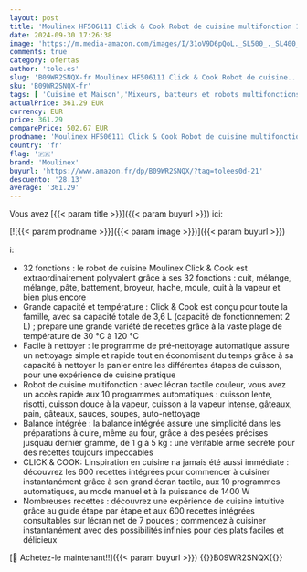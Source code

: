 ```yaml
---
layout: post
title: 'Moulinex HF506111 Click & Cook Robot de cuisine multifonction 1400 W  3 6 L  30 à 120 °C  écran tactile  32 fonctions  10 programmes automatiques  mode manuel avec 600 recettes'
date: 2024-09-30 17:26:38
image: 'https://m.media-amazon.com/images/I/31oV9D6pQoL._SL500_._SL400_.jpg'
comments: true
category: ofertas
author: 'tole.es'
slug: 'B09WR2SNQX-fr Moulinex HF506111 Click & Cook Robot de cuisine...'
sku: 'B09WR2SNQX-fr'
tags: [ 'Cuisine et Maison','Mixeurs, batteurs et robots multifonctions','Petits appareils','Robots multifonctions','Robots ménagers','moulinex','🇫🇷', ]
actualPrice: 361.29 EUR
currency: EUR
price: 361.29
comparePrice: 502.67 EUR
prodname: 'Moulinex HF506111 Click & Cook Robot de cuisine multifonction 1400 W  3 6 L  30 à 120 °C  écran tactile  32 fonctions  10 programmes automatiques  mode manuel avec 600 recettes'
country: 'fr'
flag: '🇫🇷'
brand: 'Moulinex'
buyurl: 'https://www.amazon.fr/dp/B09WR2SNQX/?tag=tolees0d-21'
descuento: '28.13'
average: '361.29'
---
```


Vous avez [{{< param title >}}]({{< param buyurl >}}) ici:

[![{{< param prodname >}}]({{< param image >}})]({{< param buyurl >}})

ℹ️:

- 32 fonctions : le robot de cuisine Moulinex Click & Cook est extraordinairement polyvalent grâce à ses 32 fonctions : cuit, mélange, mélange, pâte, battement, broyeur, hache, moule, cuit à la vapeur et bien plus encore
- Grande capacité et température : Click & Cook est conçu pour toute la famille, avec sa capacité totale de 3,6 L (capacité de fonctionnement 2 L) ; prépare une grande variété de recettes grâce à la vaste plage de température de 30 °C à 120 °C
- Facile à nettoyer : le programme de pré-nettoyage automatique assure un nettoyage simple et rapide tout en économisant du temps grâce à sa capacité à nettoyer le panier entre les différentes étapes de cuisson, pour une expérience de cuisine pratique
- Robot de cuisine multifonction : avec lécran tactile couleur, vous avez un accès rapide aux 10 programmes automatiques : cuisson lente, risotti, cuisson douce à la vapeur, cuisson à la vapeur intense, gâteaux, pain, gâteaux, sauces, soupes, auto-nettoyage
- Balance intégrée : la balance intégrée assure une simplicité dans les préparations à cuire, même au four, grâce à des pesées précises jusquau dernier gramme, de 1 g à 5 kg : une véritable arme secrète pour des recettes toujours impeccables
- CLICK & COOK: Linspiration en cuisine na jamais été aussi immédiate : découvrez les 600 recettes intégrées pour commencer à cuisiner instantanément grâce à son grand écran tactile, aux 10 programmes automatiques, au mode manuel et à la puissance de 1400 W
- Nombreuses recettes : découvrez une expérience de cuisine intuitive grâce au guide étape par étape et aux 600 recettes intégrées consultables sur lécran net de 7 pouces ; commencez à cuisiner instantanément avec des possibilités infinies pour des plats faciles et délicieux

[🛒 Achetez-le maintenant!!]({{< param buyurl >}})
{{<world>}}B09WR2SNQX{{</world>}}
